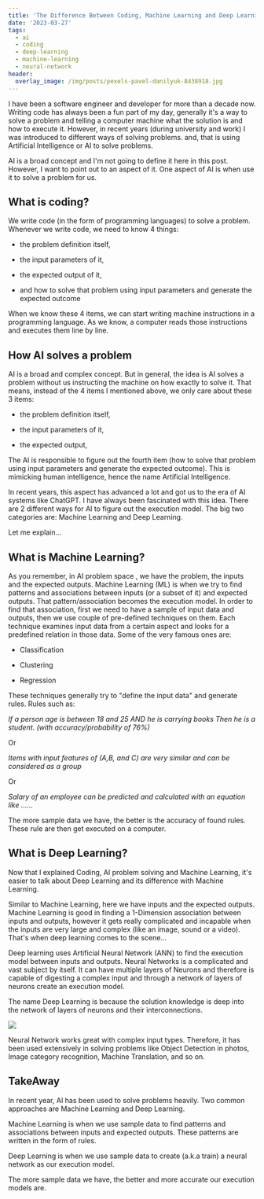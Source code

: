 ```yaml
---
title: 'The Difference Between Coding, Machine Learning and Deep Learning'
date: '2023-03-27'
tags:
  - ai
  - coding
  - deep-learning
  - machine-learning
  - neural-network
header:
  overlay_image: /img/posts/pexels-pavel-danilyuk-8438918.jpg
---
```

I have been a software engineer and developer for more than a decade now. Writing code has always been a fun part of my day, generally it's a way to solve a problem and telling a computer machine what the solution is and how to execute it. However, in recent years (during university and work) I was introduced to different ways of solving problems. and, that is using Artificial Intelligence or AI to solve problems.

AI is a broad concept and I'm not going to define it here in this post. However, I want to point out to an aspect of it. One aspect of AI is when use it to solve a problem for us.

## What is coding?

We write code (in the form of programming languages) to solve a problem. Whenever we write code, we need to know 4 things:

*   the problem definition itself,
    
*   the input parameters of it,
    
*   the expected output of it,
    
*   and how to solve that problem using input parameters and generate the expected outcome
    

When we know these 4 items, we can start writing machine instructions in a programming language. As we know, a computer reads those instructions and executes them line by line.

## How AI solves a problem

AI is a broad and complex concept. But in general, the idea is AI solves a problem without us instructing the machine on how exactly to solve it. That means, instead of the 4 items I mentioned above, we only care about these 3 items:

*   the problem definition itself,
    
*   the input parameters of it,
    
*   the expected output,
    

The AI is responsible to figure out the fourth item (how to solve that problem using input parameters and generate the expected outcome). This is mimicking human intelligence, hence the name Artificial Intelligence.

In recent years, this aspect has advanced a lot and got us to the era of AI systems like ChatGPT. I have always been fascinated with this idea. There are 2 different ways for AI to figure out the execution model. The big two categories are: Machine Learning and Deep Learning.

Let me explain...

## What is Machine Learning?

As you remember, in AI problem space , we have the problem, the inputs and the expected outputs. Machine Learning (ML) is when we try to find patterns and associations between inputs (or a subset of it) and expected outputs. That pattern/association becomes the execution model. In order to find that association, first we need to have a sample of input data and outputs, then we use couple of pre-defined techniques on them. Each technique examines input data from a certain aspect and looks for a predefined relation in those data. Some of the very famous ones are:

*   Classification
    
*   Clustering
    
*   Regression
    

These techniques generally try to "define the input data" and generate rules. Rules such as:

_If a person age is between 18 and 25 AND he is carrying books Then he is a student. (with accuracy/probability of 76%)_

Or

_Items with input features of (A,B, and C) are very similar and can be considered as a group_

Or

_Salary of an employee can be predicted and calculated with an equation like ......_

The more sample data we have, the better is the accuracy of found rules. These rule are then get executed on a computer.

## What is Deep Learning?

Now that I explained Coding, AI problem solving and Machine Learning, it's easier to talk about Deep Learning and its difference with Machine Learning.

Similar to Machine Learning, here we have inputs and the expected outputs. Machine Learning is good in finding a 1-Dimension association between inputs and outputs, however it gets really complicated and incapable when the inputs are very large and complex (like an image, sound or a video). That's when deep learning comes to the scene...

Deep learning uses Artificial Neural Network (ANN) to find the execution model between inputs and outputs. Neural Networks is a complicated and vast subject by itself. It can have multiple layers of Neurons and therefore is capable of digesting a complex input and through a network of layers of neurons create an execution model.

The name Deep Learning is because the solution knowledge is deep into the network of layers of neurons and their interconnections.

![](https://www.armannotes.com/img/posts/simple-nn.webp)

Neural Network works great with complex input types. Therefore, it has been used extensively in solving problems like Object Detection in photos, Image category recognition, Machine Translation, and so on.

## TakeAway

In recent year, AI has been used to solve problems heavily. Two common approaches are Machine Learning and Deep Learning.

Machine Learning is when we use sample data to find patterns and associations between inputs and expected outputs. These patterns are written in the form of rules.

Deep Learning is when we use sample data to create (a.k.a train) a neural network as our execution model.

The more sample data we have, the better and more accurate our execution models are.
